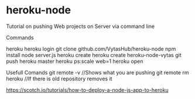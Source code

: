 # heroku-node


Tutorial on pushing Web projects on Server via command line

Commands 

heroku
heroku login
git clone github.com/VytasHub/heroku-node
npm install
node server.js
heroku create
heroku create heroku-node-vytas
git push heroku master
heroku ps:scale web=1
heroku open

Usefull Comands
git remote -v         //Shows what you are pushing 
git remote rm heroku  //If there is old repository removes it


https://scotch.io/tutorials/how-to-deploy-a-node-js-app-to-heroku


